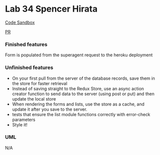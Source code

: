 # Lab 34 Spencer Hirata

[Code Sandbox](https://codesandbox.io/s/ko988rjy8r)

[PR]()

### Finished features

Form is populated from the superagent request to the heroku deployment

### Unfinished features

- On your first pull from the server of the database records, save them in the store for faster retrieval
- Instead of saving straight to the Redux Store, use an async action creator function to send data to the server (using post or put) and then update the local store
- When rendering the forms and lists, use the store as a cache, and update it after you save to the server.
- tests that ensure the list module functions correctly with error-check parameters
- Style it!

### UML

N/A

